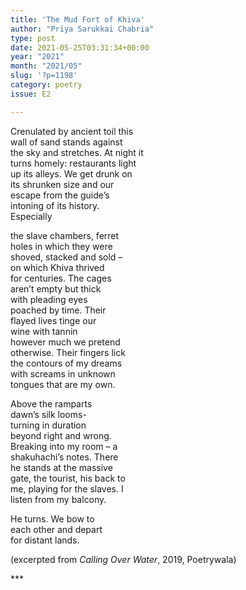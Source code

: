 ```yaml
---
title: 'The Mud Fort of Khiva'
author: "Priya Sarukkai Chabria"
type: post
date: 2021-05-25T03:31:34+00:00
year: "2021"
month: "2021/05"
slug: '?p=1198'
category: poetry
issue: E2

---
```

Crenulated by ancient toil this  
wall of sand stands against  
the sky and stretches. At night it  
turns homely: restaurants light  
up its alleys. We get drunk on  
its shrunken size and our  
escape from the guide’s  
intoning of its history.  
Especially

the slave chambers, ferret  
holes in which they were  
shoved, stacked and sold –  
on which Khiva thrived  
for centuries. The cages  
aren’t empty but thick  
with pleading eyes  
poached by time. Their  
flayed lives tinge our  
wine with tannin  
however much we pretend  
otherwise. Their fingers lick  
the contours of my dreams  
with screams in unknown  
tongues that are my own.

Above the ramparts  
dawn’s silk looms-  
turning in duration  
beyond right and wrong.  
Breaking into my room – a  
shakuhachi’s notes. There  
he stands at the massive  
gate, the tourist, his back to  
me, playing for the slaves. I  
listen from my balcony.

He turns. We bow to  
each other and depart  
for distant lands.

(excerpted from _Calling Over Water_, 2019, Poetrywala)

\***
